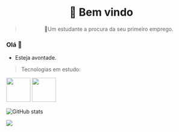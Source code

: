 <h1 align="center">
   👀 Bem vindo
</h1><blockquote><p align="center">🚀Um estudante a procura da seu primeiro emprego.</p></blockquote>



### Olá 👋
- Esteja avontade.


> Tecnologias em estudo:
 <img src="https://www.shareicon.net/data/512x512/2015/09/11/99371_javascript_512x512.png" width="64" height="64">
 <img src="https://upload.wikimedia.org/wikipedia/commons/thumb/a/a7/React-icon.svg/640px-React-icon.svg.png" width="64" height="64">


![GitHub stats](https://github-readme-stats.vercel.app/api?username=Withene&show_icons=true) 

[<img src="https://img.shields.io/badge/linkedin-%230077B5.svg?&style=for-the-badge&logo=linkedin&logoColor=white"/>](https://www.linkedin.com/in/withene-costa/) 





